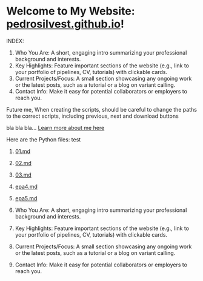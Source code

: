 # Welcome to My Website: [pedrosilvest.github.io](https://pedrosilvest.github.io/)!

INDEX:
1. Who You Are: A short, engaging intro summarizing your professional background and interests.
2. Key Highlights: Feature important sections of the website (e.g., link to your portfolio of pipelines, CV, tutorials) with clickable cards.
3. Current Projects/Focus: A small section showcasing any ongoing work or the latest posts, such as a tutorial or a blog on variant calling.
4. Contact Info: Make it easy for potential collaborators or employers to reach you.

Future me, When creating the scripts, should be careful to change the paths to the correct scripts, including previous, next and download buttons

bla bla bla... [Learn more about me here](./about/)

Here are the Python files: test

1. [01.md](./bioinformaticsV2/01_QualityControl.md)
2. [02.md](./bioinformaticsV2/02_TrimGalore.md)
3. [03.md](./bioinformaticsV2/03_Align.md)
4. [epa4.md](./code/epa.md)
5. [epa5.md](./code/epa.md)

1. Who You Are: A short, engaging intro summarizing your professional background and interests.
2. Key Highlights: Feature important sections of the website (e.g., link to your portfolio of pipelines, CV, tutorials) with clickable cards.
3. Current Projects/Focus: A small section showcasing any ongoing work or the latest posts, such as a tutorial or a blog on variant calling.
4. Contact Info: Make it easy for potential collaborators or employers to reach you.